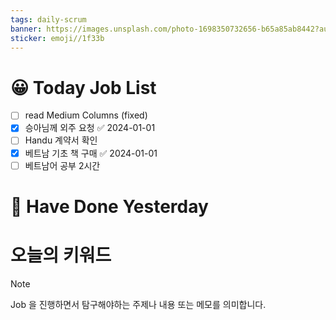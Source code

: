 ```yaml
---
tags: daily-scrum
banner: https://images.unsplash.com/photo-1698350732656-b65a85ab8442?auto=format&fit=crop&q=80&w=2837&ixlib=rb-4.0.3&ixid=M3wxMjA3fDB8MHxwaG90by1wYWdlfHx8fGVufDB8fHx8fA%3D%3D
sticker: emoji//1f33b
---
```

#  😀 Today Job List
- [ ] read Medium Columns (fixed)
- [x] 승아님께 외주 요청 ✅ 2024-01-01
- [ ] Handu 계약서 확인
- [x] 베트남 기초 책 구매 ✅ 2024-01-01
- [ ] 베트남어 공부 2시간

# 🙂 Have Done Yesterday



# 오늘의 키워드

> [!NOTE]
> Job 을 진행하면서 탐구해야하는 주제나 내용 또는 메모를 의미합니다.

